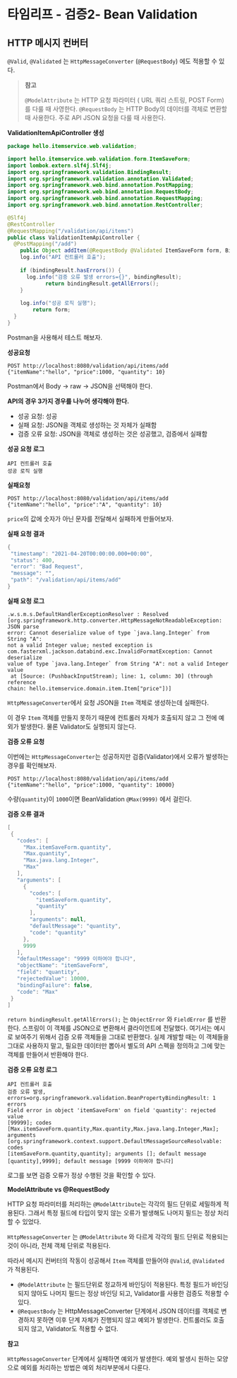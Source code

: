 # 타임리프 - 검증2- Bean Validation



## HTTP 메시지 컨버터

`@Valid`, `@Validated` 는 `HttpMessageConverter` (`@RequestBody`) 에도 적용할 수 있다.



> **참고**
>
> `@ModelAttribute` 는 HTTP 요청 파라미터 ( URL 쿼리 스트링, POST Form) 를 다룰 때 사영한다. `@RequestBody` 는 HTTP Body의 데이터를 객체로 변환할 때 사용한다. 주로 API JSON 요청을 다룰 때 사용한다.



**ValidationItemApiController 생성**

```java
package hello.itemservice.web.validation;

import hello.itemservice.web.validation.form.ItemSaveForm;
import lombok.extern.slf4j.Slf4j;
import org.springframework.validation.BindingResult;
import org.springframework.validation.annotation.Validated;
import org.springframework.web.bind.annotation.PostMapping;
import org.springframework.web.bind.annotation.RequestBody;
import org.springframework.web.bind.annotation.RequestMapping;
import org.springframework.web.bind.annotation.RestController;

@Slf4j
@RestController
@RequestMapping("/validation/api/items")
public class ValidationItemApiController {
  @PostMapping("/add")
 	public Object addItem(@RequestBody @Validated ItemSaveForm form, BindingResult bindingResult) {
    log.info("API 컨트롤러 호출");
    
    if (bindingResult.hasErrors()) {
      log.info("검증 오류 발생 errors={}", bindingResult);
 			return bindingResult.getAllErrors();
    }
    
    log.info("성공 로직 실행");
 		return form;
  }
}
```

Postman을 사용해서 테스트 해보자.



**성공요청**

```
POST http://localhost:8080/validation/api/items/add
{"itemName":"hello", "price":1000, "quantity": 10}
```

Postman에서 Body -> raw -> JSON을 선택해야 한다.



**API의 경우 3가지 경우를 나누어 생각해야 한다.**

* 성공 요청: 성공
* 실패 요청: JSON을 객체로 생성하는 것 자체가 실패함
* 검증 오류 요청: JSON을 객체로 생성하는 것은 성공했고, 검증에서 실패함



**성공 요청 로그**

```
API 컨트롤러 호출
성공 로직 실행
```

**실패요청**

```
POST http://localhost:8080/validation/api/items/add
{"itemName":"hello", "price":"A", "quantity": 10}
```

`price`의 값에 숫자가 아닌 문자를 전달해서 실패하게 만들어보자.



**실패 요청 결과**

```java
{
 "timestamp": "2021-04-20T00:00:00.000+00:00",
 "status": 400,
 "error": "Bad Request",
 "message": "",
 "path": "/validation/api/items/add"
}
```

**실패 요청 로그**

```
.w.s.m.s.DefaultHandlerExceptionResolver : Resolved 
[org.springframework.http.converter.HttpMessageNotReadableException: JSON parse 
error: Cannot deserialize value of type `java.lang.Integer` from String "A": 
not a valid Integer value; nested exception is 
com.fasterxml.jackson.databind.exc.InvalidFormatException: Cannot deserialize 
value of type `java.lang.Integer` from String "A": not a valid Integer value
 at [Source: (PushbackInputStream); line: 1, column: 30] (through reference 
chain: hello.itemservice.domain.item.Item["price"])]
```

`HttpMessageConverter`에서 요청 JSON을 `Item` 객체로 생성하는데 실패한다.

이 경우 `Item` 객체를 만들지 못하기 때문에 컨트롤러 자체가 호출되지 않고 그 전에 예외가 발생한다. 물론 Validator도 실행되지 않는다.



**검증 오류 요청**

이번에는 `HttpMessageConverter`는 성공하지만 검증(Validator)에서 오류가 발생하는 경우를 확인해보자.

```
POST http://localhost:8080/validation/api/items/add
{"itemName":"hello", "price":1000, "quantity": 10000}
```

수량(`quantity`)이 `1000`이면 BeanValidation `@Max(9999)` 에서 걸린다.

**검증 오류 결과**

```java
[
 {
   "codes": [
     "Max.itemSaveForm.quantity",
     "Max.quantity",
     "Max.java.lang.Integer",
     "Max"
   ],
   "arguments": [
     {
       "codes": [
         "itemSaveForm.quantity",
         "quantity"
       ],
       "arguments": null,
       "defaultMessage": "quantity",
       "code": "quantity"
     },
     9999
   ],
   "defaultMessage": "9999 이하여야 합니다",
   "objectName": "itemSaveForm",
   "field": "quantity",
   "rejectedValue": 10000,
   "bindingFailure": false,
   "code": "Max"
 }
]
```

`return bindingResult.getAllErrors();` 는 `ObjectError` 와 `FieldError` 를 반환한다. 스프링이 이 객체를 JSON으로 변환해서 클라이언트에 전달했다. 여기서는 예시로 보여주기 위해서 검증 오류 객체들을 그대로 반환했다. 실제 개발할 때는 이 객체들을 그대로 사용하지 말고, 필요한 데이터만 뽑아서 별도의 API  스펙을 정의하고 그에 맞는 객체를 만들어서 반환해야 한다.



**검증 오류 요청 로그**

```
API 컨트롤러 호출
검증 오류 발생, errors=org.springframework.validation.BeanPropertyBindingResult: 1 
errors
Field error in object 'itemSaveForm' on field 'quantity': rejected value 
[99999]; codes 
[Max.itemSaveForm.quantity,Max.quantity,Max.java.lang.Integer,Max]; arguments 
[org.springframework.context.support.DefaultMessageSourceResolvable: codes 
[itemSaveForm.quantity,quantity]; arguments []; default message 
[quantity],9999]; default message [9999 이하여야 합니다]
```

로그를 보면 검증 오류가 정상 수행된 것을 확인할 수 있다.



**ModelAttribute vs @RequestBody**

HTTP 요청 파라미터를 처리하는 `@ModelAttribute`는 각각의 필드 단위로 세밀하게 적용된다. 그래서 특정 필드에 타입이 맞지 않는 오류가 발생해도 나머지 필드는 정상 처리할 수 있었다.

`HttpMessageConverter` 는 `@ModelAttribute` 와 다르게 각각의 필드 단위로 적용되는 것이 아니라, 전체 객체 단위로 적용된다.

따라서 메시지 컨버터의 작동이 성공해서 `Item` 객체를 만들어야 `@Valid`, `@Validated`가 적용된다.

* `@ModelAttribute` 는 필드단위로 정교하게 바인딩이 적용된다. 특정 필드가 바인딩 되지 않아도 나머지 필드는 정상 바인딩 되고, Validator를 사용한 검증도 적용할 수 있다.
* `@RequestBody` 는 HttpMessageConverter 단계에서 JSON 데이터를 객체로 변경하지 못하면 이후 단계 자체가 진행되지 않고 예외가 발생한다. 컨트롤러도 호출되지 않고, Validator도 적용할 수 없다.



**참고**

`HttpMessageConverter` 단계에서 실패하면 예외가 발생한다. 예외 발생시 원하는 모양으로 예외를 처리하는 방법은 예외 처리부분에서 다룬다.